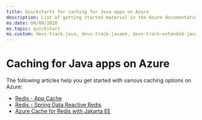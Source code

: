 ```yaml
---
title: Quickstarts for caching for Java apps on Azure
description: List of getting started material in the Azure documentation for caching for Java apps.
ms.date: 04/09/2020
ms.topic: quickstart
ms.custom: devx-track-java, devx-track-javaee, devx-track-extended-java
---
```


# Caching for Java apps on Azure

The following articles help you get started with various caching options on Azure:

- [Redis - App Cache](/azure/azure-cache-for-redis/cache-java-get-started)
- [Redis - Spring Data Reactive Redis](../spring-framework/configure-spring-boot-initializer-java-app-with-redis-cache.md)
- [Azure Cache for Redis with Jakarta EE](../ee/how-to-deploy-java-liberty-jcache.md)

